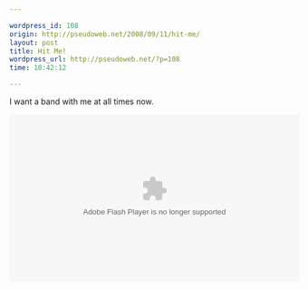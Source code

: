 ```yaml
---

wordpress_id: 108
origin: http://pseudoweb.net/2008/09/11/hit-me/
layout: post
title: Hit Me!
wordpress_url: http://pseudoweb.net/?p=108
time: 10:42:12

---
```

I want a band with me at all times now.

<object width="512" height="296"><param name="movie" value="http://www.hulu.com/embed/9iJkWCGdlEZ48Hd4WRt8LA"></param><embed src="http://www.hulu.com/embed/9iJkWCGdlEZ48Hd4WRt8LA" type="application/x-shockwave-flash"  width="512" height="296"></embed></object>
